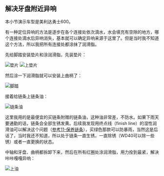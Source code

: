 ## 解决牙盘附近异响
本小节演示车型是美利达勇士600。

有一种定位异响的方法是逐步在各个连接处依次滴水，水会填充有空隙的地方，哪个连接处滴水后异响消失，基本就可以确定异响来源于这里了。但是当时我不知道这个方法，所以我把所有连接处都涂抹了润滑脂。

先给脚踏安装垫片和涂润滑脂，先装垫片：

![垫片](../images/0-维修自行车/03-解决牙盘附近异响/垫片.webp)
![上垫片](../images/0-维修自行车/03-解决牙盘附近异响/上垫片.webp)

然后涂一下润滑脂就可以安装上曲柄了：

![脚踏](../images/0-维修自行车/03-解决牙盘附近异响/脚踏.webp)

接着给链条上链条油：

![链条油](../images/0-维修自行车/03-解决牙盘附近异响/链条油.webp)

这里我用的是最便宜的买链条附赠的链条油，这种油非常差，不防水。如果下雨天要通勤的话，链条会全部生锈发黄。后续我发现用终点线（finish line）的湿性润滑油可以解决这个问题（[参考11-保养链条](11-保养链条.md)），买绿色那款可以防暴雨，当然这是后话了，当时我还不知道，所以处于链条一直生锈，一直除锈（WD40可以除一些锈）或者一直更换的状态。

中轴和牙盘、曲柄都拆卸下来，然后在所有红圈处涂润滑脂，用力拴到最紧，解决咔咔嘎嘎异响：

![上油](../images/0-维修自行车/03-解决牙盘附近异响/上油.webp)